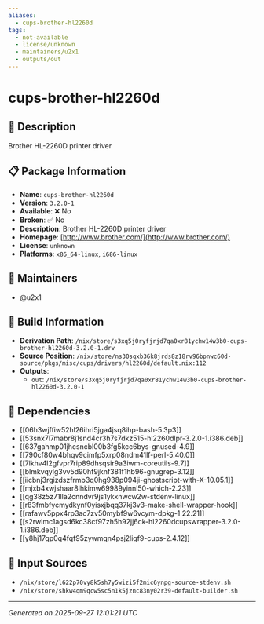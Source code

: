 ```yaml
---
aliases:
  - cups-brother-hl2260d
tags:
  - not-available
  - license/unknown
  - maintainers/u2x1
  - outputs/out
---
```


# cups-brother-hl2260d

## 📝 Description

Brother HL-2260D printer driver

## 📋 Package Information

- **Name**: `cups-brother-hl2260d`
- **Version**: `3.2.0-1`
- **Available**: ❌ No
- **Broken**: ✅ No
- **Description**: Brother HL-2260D printer driver
- **Homepage**: [http://www.brother.com/](http://www.brother.com/)
- **License**: `unknown`
- **Platforms**: `x86_64-linux`, `i686-linux`
## 👥 Maintainers

- @u2x1


## 🔧 Build Information

- **Derivation Path**: `/nix/store/s3xq5j0ryfjrjd7qa0xr81ychw14w3b0-cups-brother-hl2260d-3.2.0-1.drv`
- **Source Position**: `/nix/store/ns30sqxb36k8jrds8z18rv96bpnwc60d-source/pkgs/misc/cups/drivers/hl2260d/default.nix:112`
- **Outputs**:
  - `out`:  `/nix/store/s3xq5j0ryfjrjd7qa0xr81ychw14w3b0-cups-brother-hl2260d-3.2.0-1`

## 🔗 Dependencies

- [[06h3wjffiw52hl26ihri5jga4jsq8ihp-bash-5.3p3]]
- [[53snx7l7mabr8j1snd4cr3h7s7dkz515-hl2260dlpr-3.2.0-1.i386.deb]]
- [[637gahmp01jhcsncbl00b3fg5kcc6bys-gnused-4.9]]
- [[790cf80w4bhqv9cimfp5xrp08ndm41lf-perl-5.40.0]]
- [[7lkhv4l2gfvpr7rip89dhsqsir9a3iwm-coreutils-9.7]]
- [[blmkvqylg3vv5d90hf9jknf381f1hb96-gnugrep-3.12]]
- [[iicbnj3rgizdszfrmb3q0hg938p094ji-ghostscript-with-X-10.05.1]]
- [[mjxb4xwjshaar8lhkimw69989yinnl50-which-2.23]]
- [[qg38z5z71lla2cnndvr9js1ykxnwcw2w-stdenv-linux]]
- [[r83fmbfycmydkynf0yisxjbqq37kj3v3-make-shell-wrapper-hook]]
- [[rafawv5ppx4rp3ac7zv50mybf9w6vcym-dpkg-1.22.21]]
- [[s2rwlmc1agsd6kc38cf97zh5h92jj6ck-hl2260dcupswrapper-3.2.0-1.i386.deb]]
- [[y8hj17qp0q4fqf95zywmqn4psj2liqf9-cups-2.4.12]]

## 📁 Input Sources

- `/nix/store/l622p70vy8k5sh7y5wizi5f2mic6ynpg-source-stdenv.sh`
- `/nix/store/shkw4qm9qcw5sc5n1k5jznc83ny02r39-default-builder.sh`

---
*Generated on 2025-09-27 12:01:21 UTC*
